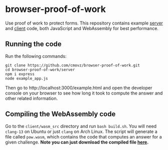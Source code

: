 # browser-proof-of-work
Use proof of work to protect forms. This repository contains example [server](https://github.com/cmovz/browser-proof-of-work/blob/main/server/example_app.js) and [client](https://github.com/cmovz/browser-proof-of-work/blob/main/server/public/example.html) code, both JavaScript and WebAssembly for best performance.

## Running the code
Run the following commands:
```
git clone https://github.com/cmovz/browser-proof-of-work.git
cd browser-proof-of-work/server
npm i express
node example_app.js
```
Then go to http://localhost:3000/example.html and open the developer console on your browser to see how long it took to compute the answer and other related information.

## Compiling the WebAssembly code
Go to the `client/wasm_src` directory and run `bash build.sh`. You will need `clang-13` on Ubuntu or just `clang` on Arch Linux. The script will generate a file called `pow.wasm`, which contains the code that computes an answer for a given challenge. **Note you can just download the compiled file [here](https://github.com/cmovz/browser-proof-of-work/blob/main/server/public/pow.wasm).**
